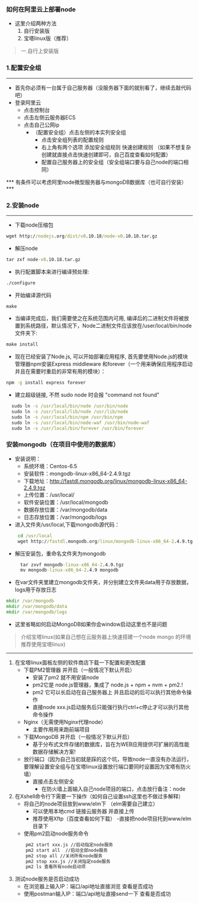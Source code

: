 ### 如何在阿里云上部署node
+ 这里介绍两种方法
  1. 自行安装版
  2. 宝塔linux版（推荐）
>一.自行上安装版
### 1.配置安全组
---
+ 首先你必须有一台属于自己服务器（没服务器下面的就别看了，继续去敲代码吧）
+ 登录阿里云
   + 点击控制台
   + 点击左侧云服务器ECS 
   + 点击自己公网ip
      + （配置安全组）点击左侧的本实列安全组
        + 点击安全组列表的配置规则
        + 右上角有两个选项 添加安全组规则 快速创建规则 （如果不想复杂创建就直接点击快速创建即可，自己百度查看如何配置）
        + 配置自己服务器上的安全组（安全组端口要与自己node的端口相同）

*** 有条件可以考虑阿里node微型服务器与mongoDB数据库（也可自行安装） ***
### 2.安装node
---
  + 下载node压缩包
  ```cmd
  wget http://nodejs.org/dist/v0.10.18/node-v0.10.18.tar.gz
  ```
  + 解压node
  ``` cmd
  tar zxf node-v0.10.18.tar.gz 
  ```
  + 执行配置脚本来进行编译预处理:
  ``` cmd
  ./configure
  ```
  + 开始编译源代码
  ``` cmd
  make
  ```
  + 当编译完成后，我们需要使之在系统范围内可用, 编译后的二进制文件将被放置到系统路径，默认情况下，Node二进制文件应该放在/user/local/bin/node文件夹下:
  ``` cmd
  make install
  ```
  + 现在已经安装了Node.js, 可以开始部署应用程序, 首先要使用Node.js的模块管理器npm安装Express middleware 和forever（一个用来确保应用程序启动并且在需要时重启的非常有用的模块）：
  ``` cmd
  npm -g install express forever
  ``` 
  + 建立超级链接, 不然 sudo node 时会报 "command not found"
  ``` cmd
    sudo ln -s /usr/local/bin/node /usr/bin/node 
    sudo ln -s /usr/local/lib/node /usr/lib/node 
    sudo ln -s /usr/local/bin/npm /usr/bin/npm 
    sudo ln -s /usr/local/bin/node-waf /usr/bin/node-waf 
    sudo ln -s /usr/local/bin/forever /usr/bin/forever
  ```
### 安装mongodb（在项目中使用的数据库）
 + 安装说明：
    + 系统环境：Centos-6.5
    + 安装软件：mongodb-linux-x86_64-2.4.9.tgz
    + 下载地址：http://fastdl.mongodb.org/linux/mongodb-linux-x86_64-2.4.9.tgz
    + 上传位置：/usr/local/
    + 软件安装位置：/usr/local/mongodb
    + 数据存放位置：/var/mongodb/data
    + 日志存放位置：/var/mongodb/logs
+ 进入文件夹/usr/local,下载mongodb源代码：
   ``` cmd
    cd /usr/local
    wget http://fastdl.mongodb.org/linux/mongodb-linux-x86_64-2.4.9.tgz
   ```
+ 解压安装包，重命名文件夹为mongodb
  ``` cmd
    tar zxvf mongodb-linux-x86_64-2.4.9.tgz 
    mv mongodb-linux-x86_64-2.4.9 mongodb
  ```    
+ 在var文件夹里建立mongodb文件夹，并分别建立文件夹data用于存放数据，logs用于存放日志 
``` cmd
mkdir /var/mongodb
mkdir /var/mongodb/data
mkdir /var/mongodb/logs
``` 
+ 这里省略如何启动MongoDB如果你会window启动这里也不是问题

>介绍宝塔linux(如果自己想在云服务器上快速搭建一个node mongo 的环境推荐使用宝塔linux)
---
1. 在宝塔linux面板左侧的软件商店下载一下配置和更改配置
    + 下载PM2管理器  并开启（一般情况下默认开启）
       - 安装了pm2 就不用安装node
       - pm2它是 node.js管理器，集成了 node.js + npm + nvm + pm2.!
       - pm2 它可以长启动在自己服务器上 并且启动的后可以执行其他命令操作
       - 直接node xxx.js启动服务后只能强行执行ctrl+c停止才可以执行其他命令操作
    + Nginx（无需使用Nginx代理node）
       - 主要作用用来跑前端项目  
    + 下载MongoDB   并开启（一般情况下默认开启）
       - 基于分布式文件存储的数据库，旨在为WEB应用提供可扩展的高性能数据存储解决方案!
    + 放行端口（因为自己当初就是踩的这个坑，导致node一直没有办法运行，要理解设置安全组与在宝塔linux设置放行端口要同时设置因为宝塔有防火墙）  
       - 直接点击左侧安全 
         + 在防火墙上面输入自己node项目的端口，点击放行备注：node    
2. 在Xshell命令行下需要一下操作（如何自己设置ssh这里也不做过多解释）
    + 将自己的node项目放到www/elm下  （elm需要自己建立）
      - 可以使用本地cmd 链接云服务器 并直接上传
      - 推荐使用Xftp（百度查看如何下载）
        -直接把node项目托到www/elm目录下  
    + 使用pm2启动node服务命令
    ``` cmd
        pm2 start xxx.js //启动指定node服务
        pm2 start all  //启动全部node服务
        pm2 stop all //关闭所有node服务
        pm2 stop xxx.js //关闭指定node服务
        pm2 ls 查看所有node启动项
    ```
3. 测试node服务是否启动成功
   + 在浏览器上输入IP：端口/api地址直接浏览 查看是否成功
   + 使用postman输入IP：端口/api地址直接send一下 查看是否成功
    